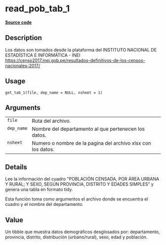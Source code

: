 

# read_pob_tab_1

[**Source code**](https://github.com/PaulESantos/perucenso/tree/master/R/make_tab_1.R#L24)

## Description

Los datos son tomados desde la plataforma del INSTITUTO NACIONAL DE
ESTADÍSTICA E INFORMÁTICA - INEI
https://censo2017.inei.gob.pe/resultados-definitivos-de-los-censos-nacionales-2017/

## Usage

<pre><code class='language-R'>get_tab_1(file, dep_name = NULL, nsheet = 1)
</code></pre>

## Arguments

<table>
<tr>
<td style="white-space: nowrap; font-family: monospace; vertical-align: top">
<code id="get_tab_1_:_file">file</code>
</td>
<td>
Ruta del archivo.
</td>
</tr>
<tr>
<td style="white-space: nowrap; font-family: monospace; vertical-align: top">
<code id="get_tab_1_:_dep_name">dep_name</code>
</td>
<td>
Nombre del departamento al que pertenecen los datos.
</td>
</tr>
<tr>
<td style="white-space: nowrap; font-family: monospace; vertical-align: top">
<code id="get_tab_1_:_nsheet">nsheet</code>
</td>
<td>
Numero o nombre de la pagina del archivo xlsx con los datos.
</td>
</tr>
</table>

## Details

Lee la información del cuadro "POBLACIÓN CENSADA, POR ÁREA URBANA Y
RURAL; Y SEXO, SEGÚN PROVINCIA, DISTRITO Y EDADES SIMPLES" y genera una
tabla en formato tidy.

Esta función toma como argumentos el archivo donde se encuentra el
cuadro y el nombre del departamento.

## Value

Un tibble que muestra datos demográficos desglosados por: departamento,
provincia, distrito, distribución (urbano/rural), sexo, edad y
población.
